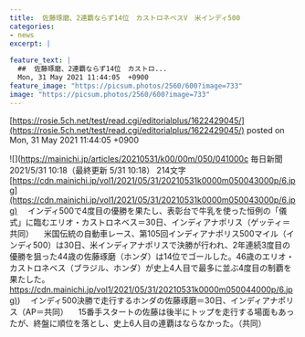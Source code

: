 ```yaml
---
title:  佐藤琢磨、2連覇ならず14位　カストロネベスV　米インディ500  
categories:
- news
excerpt: |
  
feature_text: |
  ##  佐藤琢磨、2連覇ならず14位　カストロ...
  Mon, 31 May 2021 11:44:05  +0900
feature_image: "https://picsum.photos/2560/600?image=733"
image: "https://picsum.photos/2560/600?image=733"
---
```


[https://rosie.5ch.net/test/read.cgi/editorialplus/1622429045/](https://rosie.5ch.net/test/read.cgi/editorialplus/1622429045/)
posted on Mon, 31 May 2021 11:44:05  +0900

<!--more-->

![](https://mainichi.jp/articles/20210531/k00/00m/050/041000c 毎日新聞 2021/5/31 10:18（最終更新 5/31 10:18） 214文字 [https://cdn.mainichi.jp/vol1/2021/05/31/20210531k0000m050043000p/6.jpg](https://cdn.mainichi.jp/vol1/2021/05/31/20210531k0000m050043000p/6.jpg) 　インディ500で4度目の優勝を果たし、表彰台で牛乳を使った恒例の「儀式」に臨むエリオ・カストロネベス＝30日、インディアナポリス（ゲッティ＝共同） 　米国伝統の自動車レース、第105回インディアナポリス500マイル（インディ500）は30日、米インディアナポリスで決勝が行われ、2年連続3度目の優勝を狙った44歳の佐藤琢磨（ホンダ）は14位でゴールした。46歳のエリオ・カストロネベス（ブラジル、ホンダ）が史上4人目で最多に並ぶ4度目の制覇を果たした。 [https://cdn.mainichi.jp/vol1/2021/05/31/20210531k0000m050044000p/6.jpg)](https://cdn.mainichi.jp/vol1/2021/05/31/20210531k0000m050044000p/6.jpg)) 　インディ500決勝で走行するホンダの佐藤琢磨＝30日、インディアナポリス（AP＝共同） 　15番手スタートの佐藤は後半にトップを走行する場面もあったが、終盤に順位を落とし、史上6人目の連覇はならなかった。（共同）
